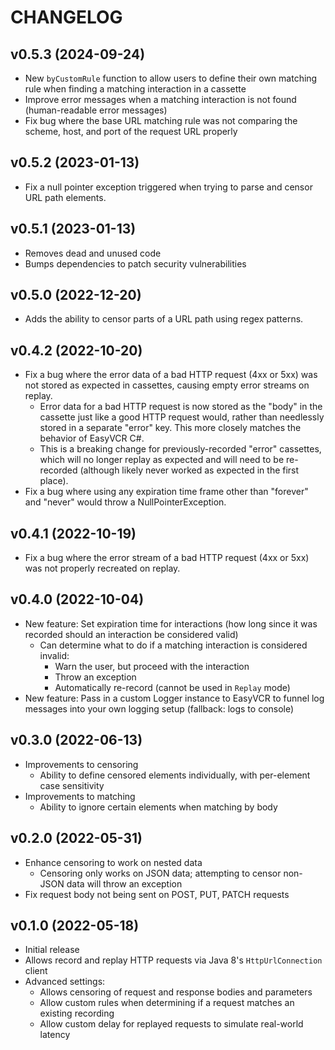 # CHANGELOG

## v0.5.3 (2024-09-24)

- New `byCustomRule` function to allow users to define their own matching rule when finding a matching interaction in a cassette
- Improve error messages when a matching interaction is not found (human-readable error messages)
- Fix bug where the base URL matching rule was not comparing the scheme, host, and port of the request URL properly

## v0.5.2 (2023-01-13)

- Fix a null pointer exception triggered when trying to parse and censor URL path elements.

## v0.5.1 (2023-01-13)

- Removes dead and unused code
- Bumps dependencies to patch security vulnerabilities

## v0.5.0 (2022-12-20)

- Adds the ability to censor parts of a URL path using regex patterns.

## v0.4.2 (2022-10-20)

- Fix a bug where the error data of a bad HTTP request (4xx or 5xx) was not stored as expected in cassettes, causing
  empty error streams on replay.
  - Error data for a bad HTTP request is now stored as the "body" in the cassette just like a good HTTP request
      would, rather than needlessly stored in a separate "error" key. This more closely matches the behavior of EasyVCR C#.
  - This is a breaking change for previously-recorded "error" cassettes, which will no longer replay as expected and
      will need to be re-recorded (although likely never worked as expected in the first place).
- Fix a bug where using any expiration time frame other than "forever" and "never" would throw a NullPointerException.

## v0.4.1 (2022-10-19)

- Fix a bug where the error stream of a bad HTTP request (4xx or 5xx) was not properly recreated on replay.

## v0.4.0 (2022-10-04)

- New feature: Set expiration time for interactions (how long since it was recorded should an interaction be considered valid)
  - Can determine what to do if a matching interaction is considered invalid:
    - Warn the user, but proceed with the interaction
    - Throw an exception
    - Automatically re-record (cannot be used in `Replay` mode)
- New feature: Pass in a custom Logger instance to EasyVCR to funnel log messages into your own logging setup (fallback: logs to console)

## v0.3.0 (2022-06-13)

- Improvements to censoring
  - Ability to define censored elements individually, with per-element case sensitivity
- Improvements to matching
  - Ability to ignore certain elements when matching by body

## v0.2.0 (2022-05-31)

- Enhance censoring to work on nested data
  - Censoring only works on JSON data; attempting to censor non-JSON data will throw an exception
- Fix request body not being sent on POST, PUT, PATCH requests

## v0.1.0 (2022-05-18)

- Initial release
- Allows record and replay HTTP requests via Java 8's `HttpUrlConnection` client
- Advanced settings:
  - Allows censoring of request and response bodies and parameters
  - Allow custom rules when determining if a request matches an existing recording
  - Allow custom delay for replayed requests to simulate real-world latency
